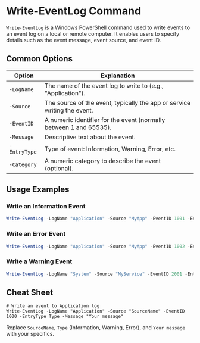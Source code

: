 # Write-EventLog Command

`Write-EventLog` is a Windows PowerShell command used to write events to an event log on a local or remote computer. It enables users to specify details such as the event message, event source, and event ID.

## Common Options

| Option          | Explanation                                             |
|-----------------|---------------------------------------------------------|
| `-LogName`      | The name of the event log to write to (e.g., "Application"). |
| `-Source`       | The source of the event, typically the app or service writing the event. |
| `-EventID`      | A numeric identifier for the event (normally between 1 and 65535). |
| `-Message`      | Descriptive text about the event.                        |
| `-EntryType`    | Type of event: Information, Warning, Error, etc.         |
| `-Category`     | A numeric category to describe the event (optional).     |

## Usage Examples

### Write an Information Event
```powershell
Write-EventLog -LogName "Application" -Source "MyApp" -EventID 1001 -EntryType Information -Message "MyApp has started successfully."
```

### Write an Error Event
```powershell
Write-EventLog -LogName "Application" -Source "MyApp" -EventID 1002 -EntryType Error -Message "MyApp encountered an error during execution."
```

### Write a Warning Event
```powershell
Write-EventLog -LogName "System" -Source "MyService" -EventID 2001 -EntryType Warning -Message "Low disk space warning."
```

## Cheat Sheet

```plaintext
# Write an event to Application log
Write-EventLog -LogName "Application" -Source "SourceName" -EventID 1000 -EntryType Type -Message "Your message"
```

Replace `SourceName`, `Type` (Information, Warning, Error), and `Your message` with your specifics.

